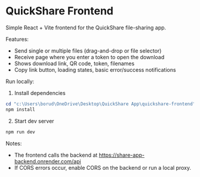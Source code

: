 # QuickShare Frontend

Simple React + Vite frontend for the QuickShare file-sharing app.

Features:
- Send single or multiple files (drag-and-drop or file selector)
- Receive page where you enter a token to open the download
- Shows download link, QR code, token, filenames
- Copy link button, loading states, basic error/success notifications

Run locally:

1. Install dependencies

```powershell
cd "c:\Users\borud\OneDrive\Desktop\QuickShare App\quickshare-frontend"
npm install
```

2. Start dev server

```powershell
npm run dev
```

Notes:
- The frontend calls the backend at https://share-app-backend.onrender.com/api
- If CORS errors occur, enable CORS on the backend or run a local proxy.

